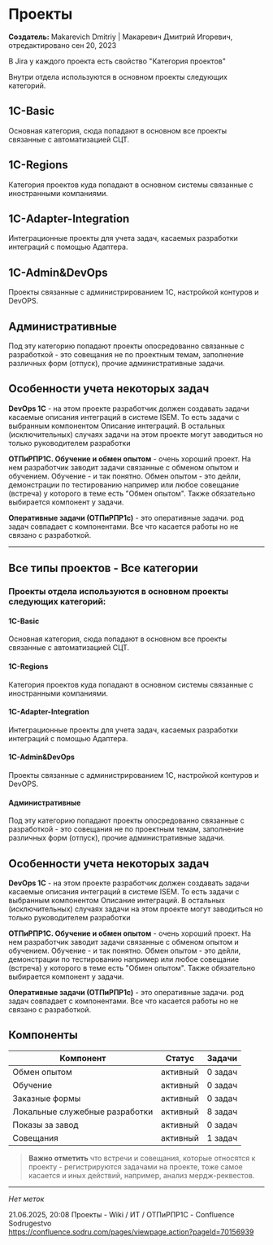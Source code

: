 # Проекты

**Создатель:** Makarevich Dmitriy | Макаревич Дмитрий Игоревич, отредактировано сен 20, 2023

В Jira у каждого проекта есть свойство "Категория проектов"

Внутри отдела используются в основном проекты следующих категорий.

## 1С-Basic

Основная категория, сюда попадают в основном все проекты связанные с автоматизацией СЦТ.

## 1C-Regions

Категория проектов куда попадают в основном системы связанные с иностранными компаниями.

## 1С-Adapter-Integration

Интеграционные проекты для учета задач, касаемых разработки интеграций с помощью Адаптера.

## 1C-Admin&DevOps

Проекты связанные с администрированием 1С, настройкой контуров и DevOPS.

## Административные

Под эту категорию попадают проекты опосредованно связанные с разработкой - это совещания не по проектным темам, заполнение различных форм (отпуск), прочие административные задачи.

## Особенности учета некоторых задач

**DevOps 1C** - на этом проекте разработчик должен создавать задачи касаемые описания интеграций в системе ISEM. То есть задачи с выбранным компонентом Описание интеграций. В остальных (исключительных) случаях задачи на этом проекте могут заводиться но только руководителем разработки

**ОТПиРПР1С. Обучение и обмен опытом** - очень хороший проект. На нем разработчик заводит задачи связанные с обменом опытом и обучением. Обучение - и так понятно. Обмен опытом - это дейли, демонстрации по тестированию например или любое совещание (встреча) у которого в теме есть "Обмен опытом". Также обязательно выбирается компонент у задачи.

**Оперативные задачи (ОТПиРПР1с)** - это оперативные задачи. род задач совпадает с компонентами. Все что касается работы но не связано с разработкой.

---

## Все типы проектов - Все категории

### Проекты отдела используются в основном проекты следующих категорий:

#### 1С-Basic
Основная категория, сюда попадают в основном все проекты связанные с автоматизацией СЦТ.

#### 1C-Regions
Категория проектов куда попадают в основном системы связанные с иностранными компаниями.

#### 1С-Adapter-Integration
Интеграционные проекты для учета задач, касаемых разработки интеграций с помощью Адаптера.

#### 1C-Admin&DevOps
Проекты связанные с администрированием 1С, настройкой контуров и DevOPS.

#### Административные
Под эту категорию попадают проекты опосредованно связанные с разработкой - это совещания не по проектным темам, заполнение различных форм (отпуск), прочие административные задачи.

## Особенности учета некоторых задач

**DevOps 1C** - на этом проекте разработчик должен создавать задачи касаемые описания интеграций в системе ISEM. То есть задачи с выбранным компонентом Описание интеграций. В остальных (исключительных) случаях задачи на этом проекте могут заводиться но только руководителем разработки

**ОТПиРПР1С. Обучение и обмен опытом** - очень хороший проект. На нем разработчик заводит задачи связанные с обменом опытом и обучением. Обучение - и так понятно. Обмен опытом - это дейли, демонстрации по тестированию например или любое совещание (встреча) у которого в теме есть "Обмен опытом". Также обязательно выбирается компонент у задачи.

**Оперативные задачи (ОТПиРПР1с)** - это оперативные задачи. род задач совпадает с компонентами. Все что касается работы но не связано с разработкой.

## Компоненты

| Компонент | Статус | Задачи |
|-----------|---------|---------|
| Обмен опытом | активный | 0 задач |
| Обучение | активный | 0 задач |
| Заказные формы | активный | 0 задач |
| Локальные служебные разработки | активный | 8 задач |
| Показы за завод | активный | 0 задач |
| Совещания | активный | 1 задач |

> **Важно отметить** что встречи и совещания, которые относятся к проекту - регистрируются задачами на проекте, тоже самое касается и иных действий, например, анализ мердж-реквестов.

---

*Нет меток*

21.06.2025, 20:08 Проекты - Wiki / ИТ / ОТПиРПР1С - Confluence Sodrugestvo  
https://confluence.sodru.com/pages/viewpage.action?pageId=70156939